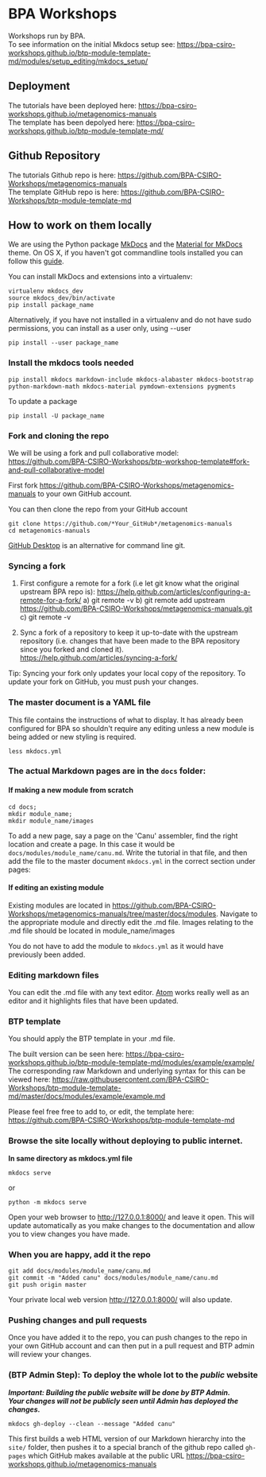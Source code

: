 # BPA Workshops

Workshops run by BPA.  
To see information on the initial Mkdocs setup see: https://bpa-csiro-workshops.github.io/btp-module-template-md/modules/setup_editing/mkdocs_setup/

## Deployment

The tutorials have been deployed here: https://bpa-csiro-workshops.github.io/metagenomics-manuals  
The template has been depolyed here: https://bpa-csiro-workshops.github.io/btp-module-template-md/

## Github Repository

The tutorials Github repo is here: https://github.com/BPA-CSIRO-Workshops/metagenomics-manuals  
The template GitHub repo is here: https://github.com/BPA-CSIRO-Workshops/btp-module-template-md

## How to work on them locally

We are using the Python package [MkDocs](http://www.mkdocs.org/) and the
[Material for MkDocs](https://squidfunk.github.io/mkdocs-material/) theme.
On OS X, if you haven't got commandline tools installed you can follow this
[guide](http://softwaretester.info/install-and-upgrade-pip-on-mac-os-x/).

You can install MkDocs and extensions into a virtualenv:

```
virtualenv mkdocs_dev
source mkdocs_dev/bin/activate
pip install package_name
```

Alternatively, if you have not installed in a virtualenv and do not have sudo
permissions, you can install as a user only, using --user

```
pip install --user package_name
```

### Install the mkdocs tools needed

```
pip install mkdocs markdown-include mkdocs-alabaster mkdocs-bootstrap python-markdown-math mkdocs-material pymdown-extensions pygments
```

To update a package

```
pip install -U package_name
```

### Fork and cloning the repo

We will be using a fork and pull collaborative model: https://github.com/BPA-CSIRO-Workshops/btp-workshop-template#fork-and-pull-collaborative-model

First fork https://github.com/BPA-CSIRO-Workshops/metagenomics-manuals to your own GitHub account.  

You can then clone the repo from your GitHub account

```
git clone https://github.com/*Your_GitHub*/metagenomics-manuals
cd metagenomics-manuals
```

[GitHub Desktop](https://desktop.github.com/) is an alternative for command line git.

### Syncing a fork

1) First configure a remote for a fork (i.e let git know what the original upstream BPA repo is): https://help.github.com/articles/configuring-a-remote-for-a-fork/
  a) git remote -v
  b) git remote add upstream https://github.com/BPA-CSIRO-Workshops/metagenomics-manuals.git
  c) git remote -v

2) Sync a fork of a repository to keep it up-to-date with the upstream repository (i.e. changes that have been made to the BPA repository since you forked and cloned it).
https://help.github.com/articles/syncing-a-fork/

Tip: Syncing your fork only updates your local copy of the repository. To update your fork on GitHub, you must push your changes.

### The master document is a YAML file

This file contains the instructions of what to display. It has already been configured for BPA so shouldn't require
any editing unless a new module is being added or new styling is required.

```
less mkdocs.yml
```

### The actual Markdown pages are in the `docs` folder:

#### If making a new module from scratch

```
cd docs;
mkdir module_name;
mkdir module_name/images
```

To add a new page, say a page on the 'Canu' assembler, find the right location and create a page.
In this case it would be `docs/modules/module_name/canu.md`. Write the tutorial in that file, and then add the file to the
master document `mkdocs.yml` in the correct section under pages:

#### If editing an existing module

Existing modules are located in https://github.com/BPA-CSIRO-Workshops/metagenomics-manuals/tree/master/docs/modules.
Navigate to the appropriate module and directly edit the .md file. Images relating to
the .md file should be located in module_name/images

You do not have to add the module to `mkdocs.yml` as it would have previously been added.


### Editing markdown files

You can edit the .md file with any text editor. [Atom](https://atom.io/) works really
well as an editor and it highlights files that have been updated.

### BTP template

You should apply the BTP template in your .md file.

The built version can be seen here: https://bpa-csiro-workshops.github.io/btp-module-template-md/modules/example/example/  
The corresponding raw Markdown and underlying syntax for this can be viewed here:
https://raw.githubusercontent.com/BPA-CSIRO-Workshops/btp-module-template-md/master/docs/modules/example/example.md  

Please feel free free to add to, or edit, the template here:
https://github.com/BPA-CSIRO-Workshops/btp-module-template-md

### Browse the site locally without deploying to public internet.

**In same directory as mkdocs.yml file**

```
mkdocs serve
```
or
```
python -m mkdocs serve
```

Open your web browser to http://127.0.0.1:8000/ and leave it open.
This will update automatically as you make changes to the documentation and allow you to view changes you have made.


### When you are happy, add it the repo

```
git add docs/modules/module_name/canu.md
git commit -m "Added canu" docs/modules/module_name/canu.md
git push origin master
```
Your private local web version  http://127.0.0.1:8000/ will also update.

### Pushing changes and pull requests

Once you have added it to the repo, you can push changes to the repo in your own GitHub account and
can then put in a pull request and BTP admin will review your changes.

### (**BTP Admin Step**): To deploy the whole lot to the *public* website

***Important: Building the public website will be done by BTP Admin.  
Your changes will not be publicly seen until Admin has deployed the changes.***

```
mkdocs gh-deploy --clean --message "Added canu"
```
This first builds a web HTML version of our Markdown hierarchy into the `site/` folder, then pushes it to a special
branch of the github repo called `gh-pages` which GitHub makes available at the public URL
https://bpa-csiro-workshops.github.io/metagenomics-manuals
